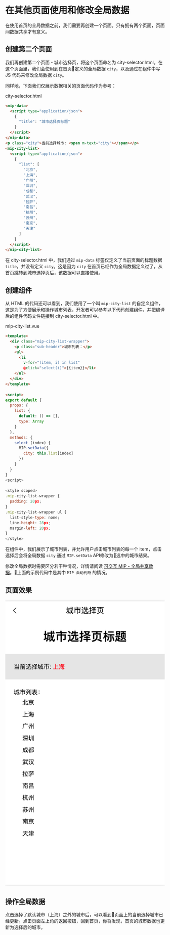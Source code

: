 # 在其他页面使用和修改全局数据
在使用首页的全局数据之前，我们需要再创建一个页面。只有拥有两个页面，页面间数据共享才有意义。

## 创建第二个页面
我们再创建第二个页面 - 城市选择页，将这个页面命名为 city-selector.html。在这个页面里，我们会使用到在首页定义的全局数据 `city`，以及通过在组件中写 JS 代码来修改全局数据 `city`。

同样地，下面我们仅展示数据相关的页面代码作为参考：

city-selector.html
```html
<mip-data>
  <script type="application/json">
    {
      "title": "城市选择页标题"
    }
  </script>
</mip-data>
<p class="city">当前选择城市: <span m-text="city"></span></p>
<mip-city-list>
  <script type="application/json">
    {
      "list": [
        "北京",
        "上海",
        "广州",
        "深圳",
        "成都",
        "武汉",
        "拉萨",
        "南昌",
        "杭州",
        "苏州",
        "南京",
        "天津"
      ]
    }
  </script>
</mip-city-list>
```

在 city-selector.html 中，我们通过 `mip-data` 标签仅定义了当前页面的标题数据 `title`，并没有定义 `city`。这是因为 `city` 在首页已经作为全局数据定义过了，从首页跳转到城市选择页后，该数据可以直接使用。

## 创建组件
从 HTML 的代码还可以看到，我们使用了一个叫 `mip-city-list` 的自定义组件，这是为了方便展示和操作城市列表，开发者可以参考以下代码创建组件，并把编译后的组件代码文件链接到 city-selector.html 中。

mip-city-list.vue
```html
<template>
  <div class="mip-city-list-wrapper">
    <p class="sub-header">城市列表：</p>
    <ul>
      <li 
        v-for="(item, i) in list"
        @click="select(i)">{{item}}</li>
    </ul>
  </div>
</template>

<script>
export default {
  props: {
    list: {
      default: () => [],
      type: Array
    }
  },
  methods: {
    select (index) {
      MIP.setData({
        city: this.list[index]
      })
    }
  }
}
<script>

<style scoped>
.mip-city-list-wrapper {
  padding: 20px;
}
.mip-city-list-wrapper ul {
  list-style-type: none;
  line-height: 28px;
  margin-left: 20px;
}
</style>
```

在组件中，我们展示了城市列表，并允许用户点击城市列表的每一个 item，点击选择后会将全局数据 `city` 通过 `MIP.setData` API修改为选中的城市结果。

修改全局数据时需要区分若干种情况，详情请阅读 [可交互 MIP - 全局共享数据](https://mip-project.github.io/guide/interactive-mip/global-data.html#修改共享数据)。上面的示例代码中是其中 `MIP 自动判断` 的情况。

## 页面效果
![页面效果](./images/city-selector.png)

## 操作全局数据
点击选择了默认城市（上海）之外的城市后，可以看到页面上的当前选择城市已经更新。点击页面左上角的返回按钮，回到首页，你将发现，首页的城市数据也更新为选择后的城市。